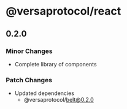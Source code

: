 # @versaprotocol/react

## 0.2.0

### Minor Changes

- Complete library of components

### Patch Changes

- Updated dependencies
  - @versaprotocol/belt@0.2.0
